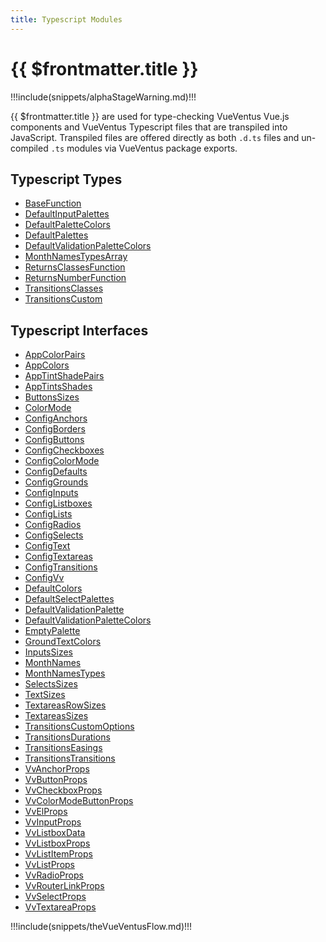 ```yaml
---
title: Typescript Modules
---
```


<script setup>
    import DocsAnimatedLogoSection from '../../src/views/compos/DocsAnimatedLogoSection.vue'
    import DocsPackageVersion from '../../src/views/compos/DocsPackageVersion.vue'
    import SvgDiagramVueVentusFlow from '../../src/views/compos/SvgDiagramVueVentusFlow.vue'
</script>




<DocsAnimatedLogoSection/>





# {{ $frontmatter.title }}

!!!include(snippets/alphaStageWarning.md)!!!

{{ $frontmatter.title }} are used for type-checking VueVentus Vue.js components and VueVentus Typescript files that are transpiled into JavaScript. Transpiled files are offered directly as both `.d.ts` files and un-compiled `.ts` modules via VueVentus package exports.

## Typescript Types

* [BaseFunction](/typescript/types#basefunction)
* [DefaultInputPalettes](/typescript/types#defaultinputpalettes)
* [DefaultPaletteColors](/typescript/types#defaultpalettecolors)
* [DefaultPalettes](/typescript/types#defaultpalettes)
* [DefaultValidationPaletteColors](/typescript/types#defaultvalidationpalettecolors)
* [MonthNamesTypesArray](/typescript/types#monthnamestypesarray)
* [ReturnsClassesFunction](/typescript/types#returnsclassesfunction)
* [ReturnsNumberFunction](/typescript/types#returnsnumberfunction)
* [TransitionsClasses](/typescript/types#transitionsclasses)
* [TransitionsCustom](/typescript/types#transitionscustom)

## Typescript Interfaces

* [AppColorPairs](/typescript/interfaces#appcolorpairs)
* [AppColors](/typescript/interfaces#appcolors)
* [AppTintShadePairs](/typescript/interfaces#apptintshadepairs)
* [AppTintsShades](/typescript/interfaces#apptintsshades)
* [ButtonsSizes](/typescript/interfaces#buttonssizes)
* [ColorMode](/typescript/interfaces#colormode)
* [ConfigAnchors](/typescript/interfaces#configanchors)
* [ConfigBorders](/typescript/interfaces#configborders)
* [ConfigButtons](/typescript/interfaces#configbuttons)
* [ConfigCheckboxes](/typescript/interfaces#configcheckboxes)
* [ConfigColorMode](/typescript/interfaces#configcolormode)
* [ConfigDefaults](/typescript/interfaces#configdefaults)
* [ConfigGrounds](/typescript/interfaces#configgrounds)
* [ConfigInputs](/typescript/interfaces#configinputs)
* [ConfigListboxes](/typescript/interfaces#configlistboxes)
* [ConfigLists](/typescript/interfaces#configlists)
* [ConfigRadios](/typescript/interfaces#configradios)
* [ConfigSelects](/typescript/interfaces#configselects)
* [ConfigText](/typescript/interfaces#configtext)
* [ConfigTextareas](/typescript/interfaces#configtextareas)
* [ConfigTransitions](/typescript/interfaces#configtransitions)
* [ConfigVv](/typescript/interfaces#configvv)
* [DefaultColors](/typescript/interfaces#defaultcolors)
* [DefaultSelectPalettes](/typescript/interfaces#defaultselectpalettes)
* [DefaultValidationPalette](/typescript/interfaces#defaultvalidationpalette)
* [DefaultValidationPaletteColors](/typescript/interfaces#defaultvalidationpalettecolors)
* [EmptyPalette](/typescript/interfaces#emptypalette)
* [GroundTextColors](/typescript/interfaces#groundtextcolors)
* [InputsSizes](/typescript/interfaces#inputssizes)
* [MonthNames](/typescript/interfaces#monthnames)
* [MonthNamesTypes](/typescript/interfaces#monthnamestypes)
* [SelectsSizes](/typescript/interfaces#selectsizes)
* [TextSizes](/typescript/interfaces#textsizes)
* [TextareasRowSizes](/typescript/interfaces#textareasrowsizes)
* [TextareasSizes](/typescript/interfaces#textareassizes)
* [TransitionsCustomOptions](/typescript/interfaces#transitionscustomoptions)
* [TransitionsDurations](/typescript/interfaces#transitionsdurations)
* [TransitionsEasings](/typescript/interfaces#transitionseasings)
* [TransitionsTransitions](/typescript/interfaces#transitionstransitions)
* [VvAnchorProps](/typescript/interfaces#vvanchorprops)
* [VvButtonProps](/typescript/interfaces#vvbuttonprops)
* [VvCheckboxProps](/typescript/interfaces#vvcheckboxprops)
* [VvColorModeButtonProps](/typescript/interfaces#vvcolormodebuttonprops)
* [VvElProps](/typescript/interfaces#vvelprops)
* [VvInputProps](/typescript/interfaces#vvinputprops)
* [VvListboxData](/typescript/interfaces#vvlistboxdata)
* [VvListboxProps](/typescript/interfaces#vvlistboxprops)
* [VvListItemProps](/typescript/interfaces#vvlistitemprops)
* [VvListProps](/typescript/interfaces#vvlistprops)
* [VvRadioProps](/typescript/interfaces#vvradioprops)
* [VvRouterLinkProps](/typescript/interfaces#routerlinkprops)
* [VvSelectProps](/typescript/interfaces#vvselectprops)
* [VvTextareaProps](/typescript/interfaces#vvtextareaprops)








!!!include(snippets/theVueVentusFlow.md)!!!

<SvgDiagramVueVentusFlow class="w-full"/>












<DocsPackageVersion/>

